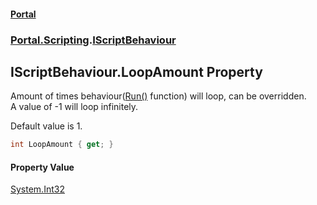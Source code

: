 #### [Portal](index.md 'index')
### [Portal.Scripting](Portal.Scripting.md 'Portal.Scripting').[IScriptBehaviour](IScriptBehaviour.md 'Portal.Scripting.IScriptBehaviour')

## IScriptBehaviour.LoopAmount Property

Amount of times behaviour([Run()](IScriptBehaviour.Run().md 'Portal.Scripting.IScriptBehaviour.Run()') function) will loop, can be overridden.  
A value of -1 will loop infinitely.  
  
Default value is 1.

```csharp
int LoopAmount { get; }
```

#### Property Value
[System.Int32](https://docs.microsoft.com/en-us/dotnet/api/System.Int32 'System.Int32')